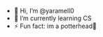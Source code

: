 - 👋 Hi, I’m @yaramell0
- 🌱 I’m currently learning CS 
- ⚡ Fun fact: im a potterhead👀

<!---
yaramell0/yaramell0 is a ✨ special ✨ repository because its `README.md` (this file) appears on your GitHub profile.
You can click the Preview link to take a look at your changes.
--->
